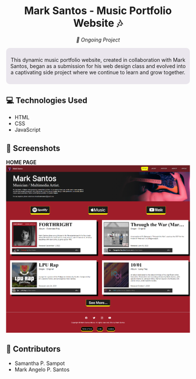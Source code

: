 <h1 align='center'>Mark Santos - Music Portfolio Website 🎶</h1>
<p align='center'><em>🚧 Ongoing Project</em></p>
<div align="center" style="border: 0px solid; border-radius: 10px; padding: 10px; background-color:#eae6ed; margin-bottom:30px;">
  <p>This dynamic music portfolio website, created in collaboration with Mark Santos, began as a submission for his web design class and evolved into a captivating side project where we continue to learn and grow together.</p>
</div>

## 💻 Technologies Used
- HTML
- CSS
- JavaScript

## 📸 Screenshots
**HOME PAGE**
![Home Page](https://github.com/10sth01/ms-portfolio/blob/main/Documentation/screenshot1.png?raw=true)

## 🤝 Contributors
- Samantha P. Sampot
- Mark Angelo P. Santos
